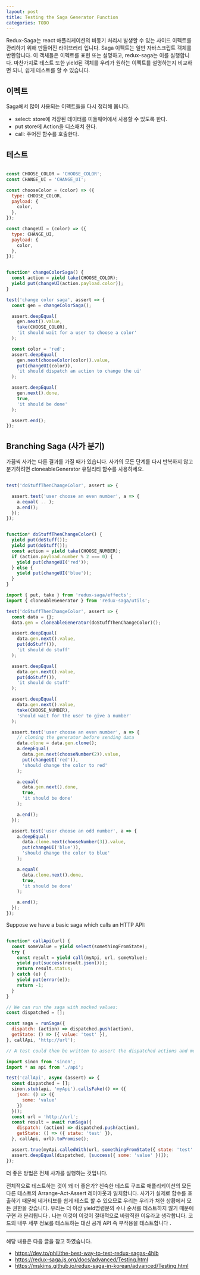 ```yaml
---
layout: post
title: Testing the Saga Generator Function
categories: TODO
---
```


Redux-Saga는 react 애플리케이션의 비동기 처리시 발생할 수 있는 사이드 이펙트를 관리하기 위해 만들어진 라이브러리 입니다. Saga 이펙트는 일반 자바스크립트 객체를 반환합니다. 이 객체들은 이펙트를 표현 또는 설명하고, redux-saga는 이를 실행합니다. 마찬가지로 테스트 또한 yield된 객체를 우리가 원하는 이펙트를 설명하는지 비교하면 되니, 쉽게 테스트를 할 수 있습니다.


## 이펙트
Saga에서 많이 사용되는 이펙트들을 다시 정리해 봅니다.

- select: store에 저장된 데이터를 미들웨어에서 사용할 수 있도록 한다.
- put store에 Action을 디스패치 한다.
- call: 주어진 함수를 호출한다. 

## 테스트 
```js

const CHOOSE_COLOR = 'CHOOSE_COLOR';
const CHANGE_UI = 'CHANGE_UI';

const chooseColor = (color) => ({
  type: CHOOSE_COLOR,
  payload: {
    color,
  },
});

const changeUI = (color) => ({
  type: CHANGE_UI,
  payload: {
    color,
  },
});


function* changeColorSaga() {
  const action = yield take(CHOOSE_COLOR);
  yield put(changeUI(action.payload.color));
}

test('change color saga', assert => {
  const gen = changeColorSaga();

  assert.deepEqual(
    gen.next().value,
    take(CHOOSE_COLOR),
    'it should wait for a user to choose a color'
  );

  const color = 'red';
  assert.deepEqual(
    gen.next(chooseColor(color)).value,
    put(changeUI(color)),
    'it should dispatch an action to change the ui'
  );

  assert.deepEqual(
    gen.next().done,
    true,
    'it should be done'
  );

  assert.end();
});

```


## Branching Saga (사가 분기)
가끔씩 사가는 다른 결과를 가질 때가 있습니다. 사가의 모든 단계를 다시 반복하지 않고 분기하려면 cloneableGenerator 유틸리티 함수를 사용하세요.

```js

test('doStuffThenChangeColor', assert => {

  assert.test('user choose an even number', a => {
    a.equal( .. );
    a.end();
  });
});

```


```js

function* doStuffThenChangeColor() {
  yield put(doStuff());
  yield put(doStuff());
  const action = yield take(CHOOSE_NUMBER);
  if (action.payload.number % 2 === 0) {
    yield put(changeUI('red'));
  } else {
    yield put(changeUI('blue'));
  }
}

import { put, take } from 'redux-saga/effects';
import { cloneableGenerator } from 'redux-saga/utils';

test('doStuffThenChangeColor', assert => {
  const data = {};
  data.gen = cloneableGenerator(doStuffThenChangeColor)();

  assert.deepEqual(
    data.gen.next().value,
    put(doStuff()),
    'it should do stuff'
  );

  assert.deepEqual(
    data.gen.next().value,
    put(doStuff()),
    'it should do stuff'
  );

  assert.deepEqual(
    data.gen.next().value,
    take(CHOOSE_NUMBER),
    'should wait for the user to give a number'
  );

  assert.test('user choose an even number', a => {
    // cloning the generator before sending data
    data.clone = data.gen.clone();
    a.deepEqual(
      data.gen.next(chooseNumber(2)).value,
      put(changeUI('red')),
      'should change the color to red'
    );

    a.equal(
      data.gen.next().done,
      true,
      'it should be done'
    );

    a.end();
  });

  assert.test('user choose an odd number', a => {
    a.deepEqual(
      data.clone.next(chooseNumber(3)).value,
      put(changeUI('blue')),
      'should change the color to blue'
    );

    a.equal(
      data.clone.next().done,
      true,
      'it should be done'
    );

    a.end();
  });
});
```


Suppose we have a basic saga which calls an HTTP API:


```js

function* callApi(url) {
  const someValue = yield select(somethingFromState);
  try {
    const result = yield call(myApi, url, someValue);
    yield put(success(result.json()));
    return result.status;
  } catch (e) {
    yield put(error(e));
    return -1;
  }
}

// We can run the saga with mocked values:
const dispatched = [];

const saga = runSaga({
  dispatch: (action) => dispatched.push(action),
  getState: () => ({ value: 'test' }),
}, callApi, 'http://url');

// A test could then be written to assert the dispatched actions and mock calls:

import sinon from 'sinon';
import * as api from './api';

test('callApi', async (assert) => {
  const dispatched = [];
  sinon.stub(api, 'myApi').callsFake(() => ({
    json: () => ({
      some: 'value'
    })
  }));
  const url = 'http://url';
  const result = await runSaga({
    dispatch: (action) => dispatched.push(action),
    getState: () => ({ state: 'test' }),
  }, callApi, url).toPromise();

  assert.true(myApi.calledWith(url, somethingFromState({ state: 'test' })));
  assert.deepEqual(dispatched, [success({ some: 'value' })]);
});
```




더 좋은 방법은 전체 사가를 실행하는 것입니다.



전체적으로 테스트하는 것이 왜 더 좋은가?
친숙한 테스트 구조로 애플리케이션의 모든 다른 테스트의 Arrange-Act-Assert 레이아웃과 일치합니다.
사가가 실제로 함수를 호출하기 때문에 네거티브를 쉽게 테스트 할 수 있으므로 우리는 우리가 처한 상황에서 모든 권한을 갖습니다.
우리는 더 이상 yield명령문의 수나 순서를 테스트하지 않기 때문에 구현 과 분리됩니다 . 나는 이것이 이것이 절대적으로 바람직한 이유라고 생각합니다. 코드의 내부 세부 정보를 테스트하는 대신 공개 API 즉 부작용을 테스트합니다 .






----
해당 내용은 다음 글을 참고 하였습니다.
- https://dev.to/phil/the-best-way-to-test-redux-sagas-4hib
- https://redux-saga.js.org/docs/advanced/Testing.html
- https://mskims.github.io/redux-saga-in-korean/advanced/Testing.html
